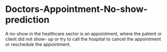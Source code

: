 # Doctors-Appointment-No-show-prediction
A no-show in the healthcare sector is an appointment, where the patient or client did not show- up or try to call the hospital to cancel the appointment or reschedule the appointment.

